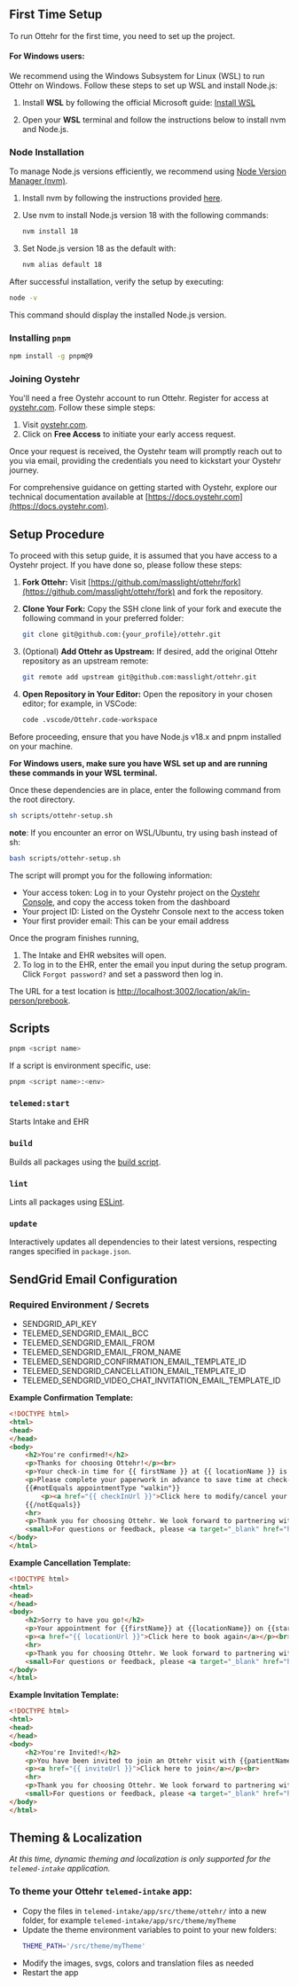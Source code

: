 
## First Time Setup

To run Ottehr for the first time, you need to set up the project.


#### For Windows users:

We recommend using the Windows Subsystem for Linux (WSL) to run Ottehr on Windows. Follow these steps to set up WSL and install Node.js:

1.   Install **WSL** by following the official Microsoft guide: [Install WSL](https://learn.microsoft.com/en-us/windows/wsl/install)

2. Open your **WSL** terminal and follow the instructions below to install nvm and Node.js.

### Node Installation

To manage Node.js versions efficiently, we recommend using [Node Version Manager (nvm)](https://github.com/nvm-sh/nvm#installing-and-updating).

1. Install nvm by following the instructions provided [here](https://github.com/nvm-sh/nvm#installing-and-updating).

2. Use nvm to install Node.js version 18 with the following commands:

    ```bash
    nvm install 18
    ```

3. Set Node.js version 18 as the default with:

    ```bash
    nvm alias default 18
    ```

After successful installation, verify the setup by executing:

```bash
node -v
```

This command should display the installed Node.js version.

### Installing `pnpm`

```bash
npm install -g pnpm@9
```

### Joining Oystehr

You'll need a free Oystehr account to run Ottehr. Register for access at [oystehr.com](https://oystehr.com). Follow these simple steps:

1. Visit [oystehr.com](https://oystehr.com).
2. Click on **Free Access** to initiate your early access request.

Once your request is received, the Oystehr team will promptly reach out to you via email, providing the credentials you need to kickstart your Oystehr journey.

For comprehensive guidance on getting started with Oystehr, explore our technical documentation available at [https://docs.oystehr.com](https://docs.oystehr.com).

## Setup Procedure

To proceed with this setup guide, it is assumed that you have access to a Oystehr project. If you have done so, please follow these steps:

1. **Fork Ottehr:**
   Visit [https://github.com/masslight/ottehr/fork](https://github.com/masslight/ottehr/fork) and fork the repository.

2. **Clone Your Fork:**
   Copy the SSH clone link of your fork and execute the following command in your preferred folder:

   ```bash
   git clone git@github.com:{your_profile}/ottehr.git
   ```

3. (Optional) **Add Ottehr as Upstream:**
   If desired, add the original Ottehr repository as an upstream remote:

   ```bash
   git remote add upstream git@github.com:masslight/ottehr.git
   ```

4. **Open Repository in Your Editor:**
   Open the repository in your chosen editor; for example, in VSCode:

   ```bash
   code .vscode/Ottehr.code-workspace
   ```

Before proceeding, ensure that you have Node.js v18.x and pnpm installed on your machine.

**For Windows users, make sure you have WSL set up and are running these commands in your WSL terminal.**

Once these dependencies are in place, enter the following command from the root directory.

```bash
sh scripts/ottehr-setup.sh
```

**note**: If you encounter an error on WSL/Ubuntu, try using bash instead of sh:
```bash
bash scripts/ottehr-setup.sh
```

The script will prompt you for the following information:

* Your access token: Log in to your Oystehr project on the [Oystehr Console](https://console.oystehr.com), and copy the access token from the dashboard
* Your project ID: Listed on the Oystehr Console next to the access token
* Your first provider email: This can be your email address

Once the program finishes running,

1. The Intake and EHR websites will open.
1. To log in to the EHR, enter the email you input during the setup program. Click `Forgot password?` and set a password then log in.

The URL for a test location is <http://localhost:3002/location/ak/in-person/prebook>.

## Scripts

```sh
pnpm <script name>
```

If a script is environment specific, use:

```sh
pnpm <script name>:<env>
```

### `telemed:start`

Starts Intake and EHR

### `build`

Builds all packages using the [build script](./scripts/build.sh).

### `lint`

Lints all packages using [ESLint](https://eslint.org/).

### `update`

Interactively updates all dependencies to their latest versions, respecting ranges specified in `package.json`.

## SendGrid Email Configuration

### Required Environment / Secrets
- SENDGRID_API_KEY
- TELEMED_SENDGRID_EMAIL_BCC
- TELEMED_SENDGRID_EMAIL_FROM
- TELEMED_SENDGRID_EMAIL_FROM_NAME
- TELEMED_SENDGRID_CONFIRMATION_EMAIL_TEMPLATE_ID
- TELEMED_SENDGRID_CANCELLATION_EMAIL_TEMPLATE_ID
- TELEMED_SENDGRID_VIDEO_CHAT_INVITATION_EMAIL_TEMPLATE_ID

**Example Confirmation Template:**
```html
<!DOCTYPE html>
<html>
<head>
</head>
<body>
    <h2>You're confirmed!</h2>
    <p>Thanks for choosing Ottehr!</p><br>
    <p>Your check-in time for {{ firstName }} at {{ locationName }} is on {{ startTime }}.</p><br>
    <p>Please complete your paperwork in advance to save time at check-in. <a href="{{ paperworkUrl }}">Click here to complete paperwork</a></p><br>
    {{#notEquals appointmentType "walkin"}}
        <p><a href="{{ checkInUrl }}">Click here to modify/cancel your check-in</a></p><br>
    {{/notEquals}}
    <hr>
    <p>Thank you for choosing Ottehr. We look forward to partnering with you and your family.</p><br>
    <small>For questions or feedback, please <a target="_blank" href="https://www.ottehr.com/">Check out Ottehr</a></small>
</body>
</html>
```

**Example Cancellation Template:**
```html
<!DOCTYPE html>
<html>
<head>
</head>
<body>
    <h2>Sorry to have you go!</h2>
    <p>Your appointment for {{firstName}} at {{locationName}} on {{startTime}} has been cancelled.</p><br>
    <p><a href="{{ locationUrl }}">Click here to book again</a></p><br>
    <hr>
    <p>Thank you for choosing Ottehr. We look forward to partnering with you and your family.</p><br>
    <small>For questions or feedback, please <a target="_blank" href="https://www.ottehr.com/">Check out Ottehr</a></small>
</body>
</html>
```

**Example Invitation Template:**
```html
<!DOCTYPE html>
<html>
<head>
</head>
<body>
    <h2>You're Invited!</h2>
    <p>You have been invited to join an Ottehr visit with {{patientName}}.</p><br>
    <p><a href="{{ inviteUrl }}">Click here to join</a></p><br>
    <hr>
    <p>Thank you for choosing Ottehr. We look forward to partnering with you and your family.</p><br>
    <small>For questions or feedback, please <a target="_blank" href="https://www.ottehr.com/">Check out Ottehr</a></small>
</body>
</html>
```

## Theming & Localization
_At this time, dynamic theming and localization is only supported for the `telemed-intake` application._

### To theme your Ottehr `telemed-intake` app:
- Copy the files in `telemed-intake/app/src/theme/ottehr/` into a new folder, for example `telemed-intake/app/src/theme/myTheme`
- Update the theme environment variables to point to your new folders:
    ```bash
    THEME_PATH='/src/theme/myTheme'
    ```
- Modify the images, svgs, colors and translation files as needed
- Restart the app

